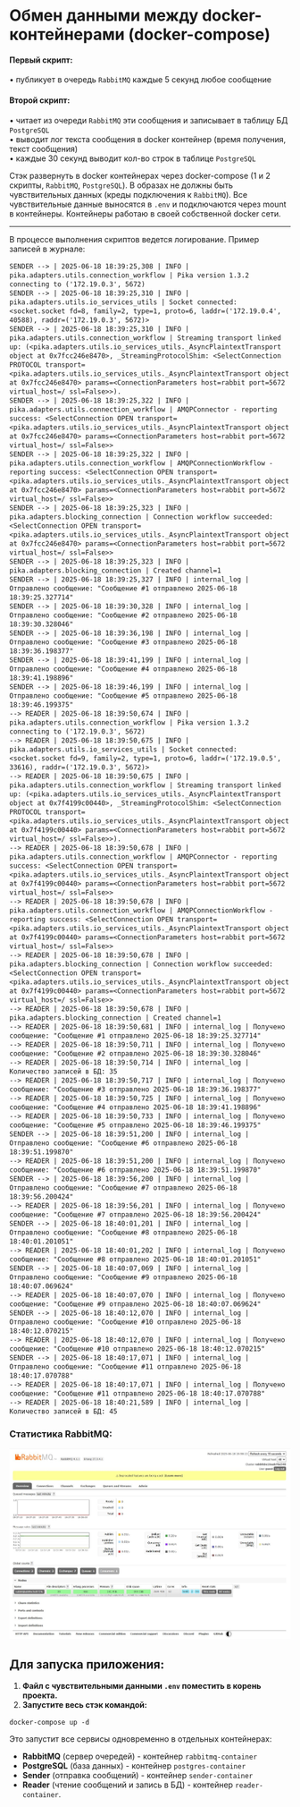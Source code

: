 # Обмен данными между docker-контейнерами (docker-compose)

#### Первый скрипт:

• публикует в очередь `RabbitMQ` каждые 5 секунд любое сообщение

#### Второй скрипт:

• читает из очереди `RabbitMQ` эти сообщения и записывает в таблицу БД `PostgreSQL`  
• выводит лог текста сообщения в docker контейнер (время получения, текст сообщения)  
• каждые 30 секунд выводит кол-во строк в таблице `PostgreSQL`  
  
Стэк развернуть в docker контейнерах через docker-compose (1 и 2 скрипты, `RabbitMQ`, `PostgreSQL`). 
В образах не должны быть чувствительных данных (креды подключения к `RabbitMQ`). Все чувствительные 
данные выносятся в `.env` и подключаются через mount в контейнеры. Контейнеры работаю в своей 
собственной docker сети.

---

В процессе выполнения скриптов ведется логирование. Пример записей в журнале:
```
SENDER --> | 2025-06-18 18:39:25,308 | INFO | pika.adapters.utils.connection_workflow | Pika version 1.3.2 connecting to ('172.19.0.3', 5672)
SENDER --> | 2025-06-18 18:39:25,310 | INFO | pika.adapters.utils.io_services_utils | Socket connected: <socket.socket fd=8, family=2, type=1, proto=6, laddr=('172.19.0.4', 40588), raddr=('172.19.0.3', 5672)>
SENDER --> | 2025-06-18 18:39:25,310 | INFO | pika.adapters.utils.connection_workflow | Streaming transport linked up: (<pika.adapters.utils.io_services_utils._AsyncPlaintextTransport object at 0x7fcc246e8470>, _StreamingProtocolShim: <SelectConnection PROTOCOL transport=<pika.adapters.utils.io_services_utils._AsyncPlaintextTransport object at 0x7fcc246e8470> params=<ConnectionParameters host=rabbit port=5672 virtual_host=/ ssl=False>>).
SENDER --> | 2025-06-18 18:39:25,322 | INFO | pika.adapters.utils.connection_workflow | AMQPConnector - reporting success: <SelectConnection OPEN transport=<pika.adapters.utils.io_services_utils._AsyncPlaintextTransport object at 0x7fcc246e8470> params=<ConnectionParameters host=rabbit port=5672 virtual_host=/ ssl=False>>
SENDER --> | 2025-06-18 18:39:25,322 | INFO | pika.adapters.utils.connection_workflow | AMQPConnectionWorkflow - reporting success: <SelectConnection OPEN transport=<pika.adapters.utils.io_services_utils._AsyncPlaintextTransport object at 0x7fcc246e8470> params=<ConnectionParameters host=rabbit port=5672 virtual_host=/ ssl=False>>
SENDER --> | 2025-06-18 18:39:25,323 | INFO | pika.adapters.blocking_connection | Connection workflow succeeded: <SelectConnection OPEN transport=<pika.adapters.utils.io_services_utils._AsyncPlaintextTransport object at 0x7fcc246e8470> params=<ConnectionParameters host=rabbit port=5672 virtual_host=/ ssl=False>>
SENDER --> | 2025-06-18 18:39:25,323 | INFO | pika.adapters.blocking_connection | Created channel=1
SENDER --> | 2025-06-18 18:39:25,327 | INFO | internal_log | Отправлено сообщение: "Сообщение #1 отправлено 2025-06-18 18:39:25.327714"
SENDER --> | 2025-06-18 18:39:30,328 | INFO | internal_log | Отправлено сообщение: "Сообщение #2 отправлено 2025-06-18 18:39:30.328046"
SENDER --> | 2025-06-18 18:39:36,198 | INFO | internal_log | Отправлено сообщение: "Сообщение #3 отправлено 2025-06-18 18:39:36.198377"
SENDER --> | 2025-06-18 18:39:41,199 | INFO | internal_log | Отправлено сообщение: "Сообщение #4 отправлено 2025-06-18 18:39:41.198896"
SENDER --> | 2025-06-18 18:39:46,199 | INFO | internal_log | Отправлено сообщение: "Сообщение #5 отправлено 2025-06-18 18:39:46.199375"
--> READER | 2025-06-18 18:39:50,674 | INFO | pika.adapters.utils.connection_workflow | Pika version 1.3.2 connecting to ('172.19.0.3', 5672)
--> READER | 2025-06-18 18:39:50,675 | INFO | pika.adapters.utils.io_services_utils | Socket connected: <socket.socket fd=9, family=2, type=1, proto=6, laddr=('172.19.0.5', 33616), raddr=('172.19.0.3', 5672)>
--> READER | 2025-06-18 18:39:50,675 | INFO | pika.adapters.utils.connection_workflow | Streaming transport linked up: (<pika.adapters.utils.io_services_utils._AsyncPlaintextTransport object at 0x7f4199c00440>, _StreamingProtocolShim: <SelectConnection PROTOCOL transport=<pika.adapters.utils.io_services_utils._AsyncPlaintextTransport object at 0x7f4199c00440> params=<ConnectionParameters host=rabbit port=5672 virtual_host=/ ssl=False>>).
--> READER | 2025-06-18 18:39:50,678 | INFO | pika.adapters.utils.connection_workflow | AMQPConnector - reporting success: <SelectConnection OPEN transport=<pika.adapters.utils.io_services_utils._AsyncPlaintextTransport object at 0x7f4199c00440> params=<ConnectionParameters host=rabbit port=5672 virtual_host=/ ssl=False>>
--> READER | 2025-06-18 18:39:50,678 | INFO | pika.adapters.utils.connection_workflow | AMQPConnectionWorkflow - reporting success: <SelectConnection OPEN transport=<pika.adapters.utils.io_services_utils._AsyncPlaintextTransport object at 0x7f4199c00440> params=<ConnectionParameters host=rabbit port=5672 virtual_host=/ ssl=False>>
--> READER | 2025-06-18 18:39:50,678 | INFO | pika.adapters.blocking_connection | Connection workflow succeeded: <SelectConnection OPEN transport=<pika.adapters.utils.io_services_utils._AsyncPlaintextTransport object at 0x7f4199c00440> params=<ConnectionParameters host=rabbit port=5672 virtual_host=/ ssl=False>>
--> READER | 2025-06-18 18:39:50,678 | INFO | pika.adapters.blocking_connection | Created channel=1
--> READER | 2025-06-18 18:39:50,681 | INFO | internal_log | Получено сообщение: "Сообщение #1 отправлено 2025-06-18 18:39:25.327714"
--> READER | 2025-06-18 18:39:50,711 | INFO | internal_log | Получено сообщение: "Сообщение #2 отправлено 2025-06-18 18:39:30.328046"
--> READER | 2025-06-18 18:39:50,714 | INFO | internal_log | Количество записей в БД: 35
--> READER | 2025-06-18 18:39:50,717 | INFO | internal_log | Получено сообщение: "Сообщение #3 отправлено 2025-06-18 18:39:36.198377"
--> READER | 2025-06-18 18:39:50,725 | INFO | internal_log | Получено сообщение: "Сообщение #4 отправлено 2025-06-18 18:39:41.198896"
--> READER | 2025-06-18 18:39:50,733 | INFO | internal_log | Получено сообщение: "Сообщение #5 отправлено 2025-06-18 18:39:46.199375"
SENDER --> | 2025-06-18 18:39:51,200 | INFO | internal_log | Отправлено сообщение: "Сообщение #6 отправлено 2025-06-18 18:39:51.199870"
--> READER | 2025-06-18 18:39:51,200 | INFO | internal_log | Получено сообщение: "Сообщение #6 отправлено 2025-06-18 18:39:51.199870"
SENDER --> | 2025-06-18 18:39:56,200 | INFO | internal_log | Отправлено сообщение: "Сообщение #7 отправлено 2025-06-18 18:39:56.200424"
--> READER | 2025-06-18 18:39:56,201 | INFO | internal_log | Получено сообщение: "Сообщение #7 отправлено 2025-06-18 18:39:56.200424"
SENDER --> | 2025-06-18 18:40:01,201 | INFO | internal_log | Отправлено сообщение: "Сообщение #8 отправлено 2025-06-18 18:40:01.201051"
--> READER | 2025-06-18 18:40:01,202 | INFO | internal_log | Получено сообщение: "Сообщение #8 отправлено 2025-06-18 18:40:01.201051"
SENDER --> | 2025-06-18 18:40:07,069 | INFO | internal_log | Отправлено сообщение: "Сообщение #9 отправлено 2025-06-18 18:40:07.069624"
--> READER | 2025-06-18 18:40:07,070 | INFO | internal_log | Получено сообщение: "Сообщение #9 отправлено 2025-06-18 18:40:07.069624"
SENDER --> | 2025-06-18 18:40:12,070 | INFO | internal_log | Отправлено сообщение: "Сообщение #10 отправлено 2025-06-18 18:40:12.070215"
--> READER | 2025-06-18 18:40:12,070 | INFO | internal_log | Получено сообщение: "Сообщение #10 отправлено 2025-06-18 18:40:12.070215"
SENDER --> | 2025-06-18 18:40:17,071 | INFO | internal_log | Отправлено сообщение: "Сообщение #11 отправлено 2025-06-18 18:40:17.070788"
--> READER | 2025-06-18 18:40:17,071 | INFO | internal_log | Получено сообщение: "Сообщение #11 отправлено 2025-06-18 18:40:17.070788"
--> READER | 2025-06-18 18:40:21,589 | INFO | internal_log | Количество записей в БД: 45
```

### Статистика RabbitMQ:
![RabbitMQ](https://github.com/Topotun77/vk_tw/blob/master/ScreenShots/001.JPG?raw=true)


## Для запуска приложения:
1. **Файл с чувствительными данными `.env` поместить в корень проекта.**  
2. **Запустите весь стэк командой:**  
```
docker-compose up -d
```
Это запустит все сервисы одновременно в отдельных контейнерах:

- **RabbitMQ** (сервер очередей) - контейнер `rabbitmq-container`  
- **PostgreSQL** (база данных) - контейнер `postgres-container`  
- **Sender** (отправка сообщений) - контейнер `sender-container`  
- **Reader** (чтение сообщений и запись в БД) - контейнер `reader-container`.
